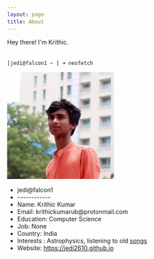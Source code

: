 ```yaml
---
layout: page
title: About
---
```


Hey there! I'm Krithic.
<br>
<br>

`[jedi@falcon1 ~ ] ➜ neofetch`
<section class='info'>
    <img src="/assets/avatar.png" width=250px>
    <ul class='info' margin=10px>
        <li> <label>jedi@falcon1</label> </li>
        <li> ------------ </li>
        <li> <label>Name</label>: Krithic Kumar </li>
        <li> <label>Email</label>: krithickumarub@protonmail.com </li>
        <li> <label>Education</label>: Computer Science </li>
        <li> <label>Job</label>: None </li>
        <li> <label>Country</label>: India </li>
        <li>
            <label>Interests</label>
            : Astrophysics, listening to old <a href="https://open.spotify.com/playlist/0fhuTOLDHJU3NnhDOJH2eu">songs</a>
        </li>
        <li> <label>Website</label>: <a href="https://jedi2610.github.io">https://jedi2610.github.io</a></li>
    </ul>
</section>
